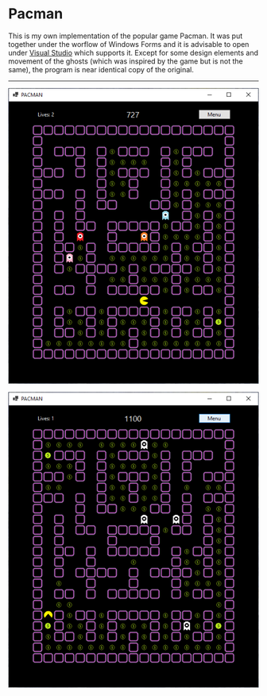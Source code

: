# Pacman

This is my own implementation of the popular game Pacman. It was put together under the worflow of Windows Forms and it is advisable to open under [Visual Studio](https://visualstudio.microsoft.com/) which supports it. Except for some design elements and movement of the ghosts (which was inspired by the game but is not the same), the program is near identical copy of the original.

---

![](./Images/gameplay1.png "Gameplay showcase")

![](./Images/gameplay2.png "The hunters become the hunted!")